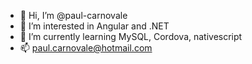 - 👋 Hi, I’m @paul-carnovale
- 👀 I’m interested in Angular and .NET 
- 🌱 I’m currently learning MySQL, Cordova, nativescript
- 📫 paul.carnovale@hotmail.com

<!---
paul-carnovale/paul-carnovale is a ✨ special ✨ repository because its `README.md` (this file) appears on your GitHub profile.
You can click the Preview link to take a look at your changes.
--->

